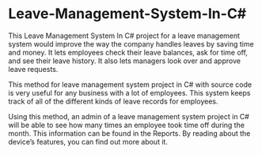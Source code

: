 # Leave-Management-System-In-C#

This Leave Management System In C# project for a leave management system would improve the way the company handles leaves by saving time and money. It lets employees check their leave balances, ask for time off, and see their leave history. It also lets managers look over and approve leave requests.

This method for leave management system project in C# with source code is very useful for any business with a lot of employees. This system keeps track of all of the different kinds of leave records for employees.


Using this method, an admin of a leave management system project in C# will be able to see how many times an employee took time off during the month. This information can be found in the Reports. By reading about the device’s features, you can find out more about it.
